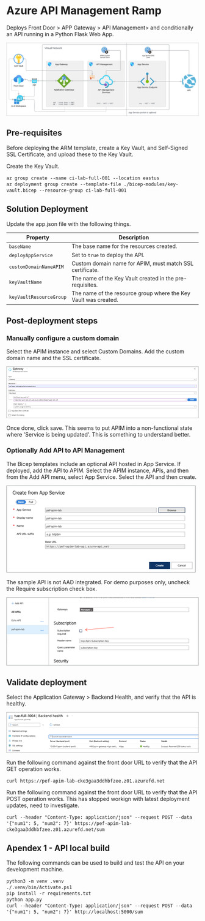 # Azure API Management Ramp

Deploys Front Door > APP Gateway > API Management> and conditionally an API running in a Python Flask Web App.

![](/images/arch-diagram.png)

## Pre-requisites

Before deploying the ARM template, create a Key Vault, and Self-Signed SSL Certificate, and upload these to the Key Vault.

Create the Key Vault.

```
az group create --name ci-lab-full-001 --location eastus
az deployment group create --template-file ./bicep-modules/key-vault.bicep --resource-group ci-lab-full-001 
```

## Solution Deployment

Update the app.json file with the following things.

| Property | Description |
| --- | --- |
| `baseName` | The base name for the resources created. |
| `deployAppService` | Set to `true` to deploy the API. |
| `customDomainNameAPIM` | Custom domain name for APIM, must match SSL certificate. |
| `keyVaultName` | The name of the Key Vault created in the pre-requisites. |
| `keyVaultResourceGroup` | The name of the resource group where the Key Vault was created. |

## Post-deployment steps

### Manually configure a custom domain

Select the APIM instance and select Custom Domains. Add the custom domain name and the SSL certificate.

![](/images/custom-domain.png)

Once done, click save. This seems to put APIM into a non-functional state where 'Service is being updated'. This is something to understand better.

### Optionally Add API to API Management

The Bicep templates include an optional API hosted in App Service. If deployed, add the API to APIM. Select the APIM instance, APIs, and then from the Add API menu, select App Service. Select the API and then create.

![](/images/api.png)

The sample API is not AAD integrated. For demo purposes only, uncheck the Require subscription check box.

![](/images/api-subscription.png)

## Validate deployment

Select the Application Gateway > Backend Health, and verify that the API is healthy.

![](/images/backend-health.png)

Run the following command against the front door URL to verify that the API GET operation works.

```
curl https://pef-apim-lab-cke3gaa3ddhbfzee.z01.azurefd.net
```

Run the following command against the front door URL to verify that the API POST operation works. This has stopped workign with latest deployment updates, need to investigate.

```
curl --header "Content-Type: application/json" --request POST --data '{"num1": 5, "num2": 7}' https://pef-apim-lab-cke3gaa3ddhbfzee.z01.azurefd.net/sum
```

## Apendex 1 - API local build

The following commands can be used to build and test the API on your development machine.

```
python3 -m venv .venv
./.venv/bin/Activate.ps1
pip install -r requirements.txt
python app.py
curl --header "Content-Type: application/json" --request POST --data '{"num1": 5, "num2": 7}' http://localhost:5000/sum
```